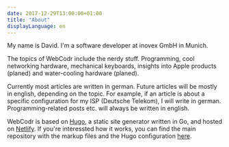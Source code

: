 ```yaml
---
date: 2017-12-29T13:00:00+01:00
title: "About"
displayLanguage: en
---
```

My name is David. I'm a software developer at inovex GmbH in Munich.

The topics of WebCodr include the nerdy stuff. Programming, cool networking hardware, mechanical keyboards, insights into Apple products (planed) and water-cooling hardware (planed).

Currently most articles are written in german. Future articles will be mostly in english, depending on the topic. For example, if an article is about a specific configuration for my ISP (Deutsche Telekom), I will write in german. Programming-related posts etc. will always be written in english.

WebCodr is based on [Hugo][1], a static site generator written in Go, and hosted on [Netlify][3]. If you're interessted how it works, you can find the main repository with the markup files and the Hugo configuration [here][2].

 [1]: https://gohugo.io/
 [2]: https://github.com/WebCodr/weblog
 [3]: https://www.netlify.com/
